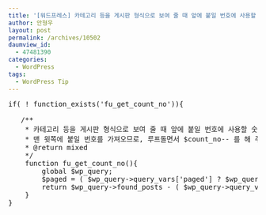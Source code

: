 ```yaml
---
title: '[워드프레스] 카테고리 등을 게시판 형식으로 보여 줄 때 앞에 붙일 번호에 사용할 숫자를 가져 오는 함수'
author: 안형우
layout: post
permalink: /archives/10502
daumview_id:
  - 47481390
categories:
  - WordPress
tags:
  - WordPress Tip
---
```

<pre>if( ! function_exists('fu_get_count_no')){

   /**
    * 카테고리 등을 게시판 형식으로 보여 줄 때 앞에 붙일 번호에 사용할 숫자를 가져 오는 함수다.
    * 맨 윗쪽에 붙일 번호를 가져오므로, 루프돌면서 $count_no-- 를 해 주면 된다.
    * @return mixed
    */
    function fu_get_count_no(){
        global $wp_query;
        $paged = ( $wp_query-&gt;query_vars['paged'] ? $wp_query-&gt;query_vars['paged'] : 1 );
        return $wp_query-&gt;found_posts - ( $wp_query-&gt;query_vars['posts_per_page'] * ($paged - 1) );
    }
}</pre>